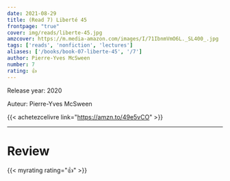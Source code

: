 ```yaml
---
date: 2021-08-29
title: (Read 7) Liberté 45
frontpage: "true"
cover: img/reads/liberte-45.jpg
amzcover: https://m.media-amazon.com/images/I/71IbnmVmO6L._SL400_.jpg
tags: ['reads', 'nonfiction', 'lectures']
aliases: ['/books/book-07-liberte-45', '/7']
author: Pierre-Yves McSween
number: 7
rating: 👍
---
```


Release year: 2020

Auteur: Pierre-Yves McSween

{{< achetezcelivre link="https://amzn.to/49e5vCO" >}}

---

# Review

{{< myrating rating="👍" >}}

